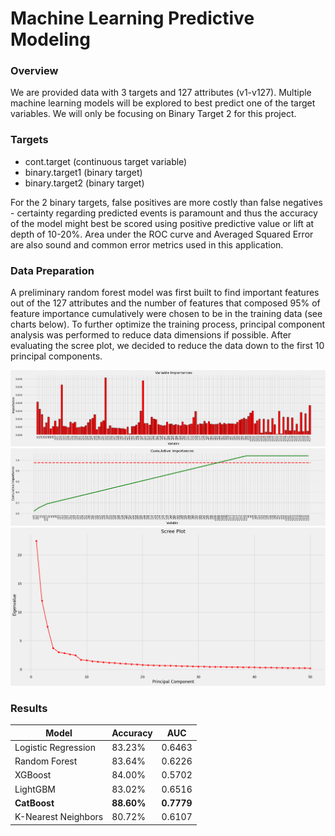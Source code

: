# Machine Learning Predictive Modeling

### Overview
We are provided data with 3 targets and 127 attributes (v1-v127). Multiple machine learning models will be explored to best predict one of the target variables. We will only be focusing on Binary Target 2 for this project.

### Targets
- cont.target (continuous target variable)
- binary.target1 (binary target)
- binary.target2 (binary target)

For the 2 binary targets, false positives are more costly than false negatives - certainty regarding predicted events is paramount and thus the accuracy of the model might best be scored using positive predictive value or lift at depth of 10-20%. Area under the ROC curve and Averaged Squared Error are also sound and common error metrics used in this application.

### Data Preparation
A preliminary random forest model was first built to find important features out of the 127 attributes and the number of features that composed 95% of feature importance cumulatively were chosen to be in the training data (see charts below). To further optimize the training process, principal component analysis was performed to reduce data dimensions if possible. After evaluating the scree plot, we decided to reduce the data down to the first 10 principal components.

<img src="images/var_importance.png" width=1000>
<img src="images/cum_var_imp.png" width=1000>
<img src="images/PCA.png" width=600>

 

### Results

|          Model        |    Accuracy   |    AUC    |
| --------------------- | ------------- | --------- |
|  Logistic Regression  |     83.23%    |   0.6463  |
|      Random Forest    |     83.64%    |   0.6226  |
|        XGBoost        |     84.00%    |   0.5702  |
|        LightGBM       |     83.02%    |   0.6516  |
|        **CatBoost**       |     **88.60%**    |   **0.7779**  |
|  K-Nearest Neighbors  |     80.72%    |   0.6107  |
